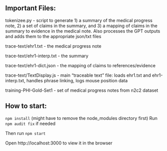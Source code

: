 ## Important Files:

tokenizee.py - script to generate 1) a summary of the medical progress note, 2) a set of claims in the summary, and 3) a mapping of claims in the summary to evidence in the medical note. Also processes the GPT outputs and adds them to the appropriate json/txt files

trace-text/ehr1.txt - the medical progress note

trace-text/ehr1-interp.txt - the summary

trace-text/ehr1-dict.json - the mapping of claims to references/evidence

trace-text/TextDisplay.js - main “traceable text” file: loads ehr1.txt and ehr1-interp.txt, handles phrase linking, logs mouse position data

training-PHI-Gold-Set1 - set of medical progress notes from n2c2 dataset



## How to start:

`npm install`
(might have to remove the node_modules directory first)
Run `npm audit fix` if needed


Then run `npm start`

Open http://localhost:3000 to view it in the browser


